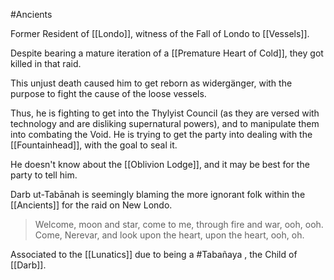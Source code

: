 #Ancients

Former Resident of [[Londo]], witness of the Fall of Londo to [[Vessels]].

Despite bearing a mature iteration of a [[Premature Heart of Cold]], they got killed in that raid.

This unjust death caused him to get reborn as widergänger, with the purpose to fight the cause of the loose vessels.

Thus, he is fighting to get into the Thylyist Council (as they are versed with technology and are disliking supernatural powers), and to manipulate them into combating the Void.
	He is trying to get the party into dealing with the [[Fountainhead]], with the goal to seal it.

He doesn't know about the [[Oblivion Lodge]], and it may be best for the party to tell him.

Darb ut-Tabānah is seemingly blaming the more ignorant folk within the [[Ancients]] for the raid on New Londo.

>Welcome, moon and star, come to me, through fire and war, ooh, ooh.
>Come, Nerevar, and look upon the heart, upon the heart, ooh, oh.

Associated to the [[Lunatics]] due to being a #Tabañaya , the Child of [[Darb]].
